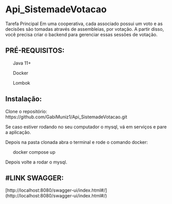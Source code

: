 # Api_SistemadeVotacao

Tarefa Principal
Em uma cooperativa, cada associado possui um voto e as decisões são tomadas através de assembleias, por votação. A partir disso, você precisa criar o backend para gerenciar essas sessões de votação.

<h2>PRÉ-REQUISITOS:</h2>

<ul>Java 11+</ul>
<ul>Docker</ul>
<ul>Lombok</ul>

<h2>Instalação:</h2>
Clone o repositório:
https://github.com/GabiMuniz1/Api_SistemadeVotacao.git

Se caso estiver rodando no seu computador o mysql, vá em serviços e pare a aplicação.

Depois na pasta clonada abra o terminal e rode o comando docker:

<ul>docker compose up</ul>
Depois volte a rodar o mysql.

<h2>#LINK SWAGGER:</h2>
[http://localhost:8080/swagger-ui/index.html#/](http://localhost:8080/swagger-ui/index.html#/)

